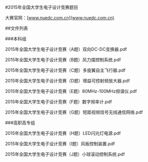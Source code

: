 #2015年全国大学生电子设计竞赛题目

大赛官网：[www.nuedc.com.cn](www.nuedc.com.cn)

##文件列表

###本科组

2015年全国大学生电子设计竞赛（A题）双向DC-DC变换器.pdf

2015年全国大学生电子设计竞赛（B题）风力摆控制系统.pdf

2015年全国大学生电子设计竞赛（C题）多旋翼自主飞行器.pdf

2015年全国大学生电子设计竞赛（D题）增益可控射频放大器.pdf

2015年全国大学生电子设计竞赛（E题）80MHz-100MHz频谱仪.pdf

2015年全国大学生电子设计竞赛（F题）数字频率计.pdf

2015年全国大学生电子设计竞赛（G题）短距视频信号无线通信网络.pdf

###高职高专组

2015年全国大学生电子设计竞赛（H题）LED闪光灯电源.pdf

2015年全国大学生电子设计竞赛（I题）风板控制装置.pdf

2015年全国大学生电子设计竞赛（J题）小球滚动控制系统.pdf